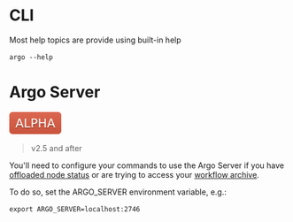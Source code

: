 # CLI

Most help topics are provide using built-in help

```
argo --help
```

# Argo Server

![alpha](assets/alpha.svg)

> v2.5 and after

You'll need to configure your commands to use the Argo Server if you have [offloaded node status](offloading-large-workflows.md) or are trying to access your [workflow archive](workflow-archive.md). 

To do so, set the ARGO_SERVER environment variable, e.g.:

```
export ARGO_SERVER=localhost:2746
```